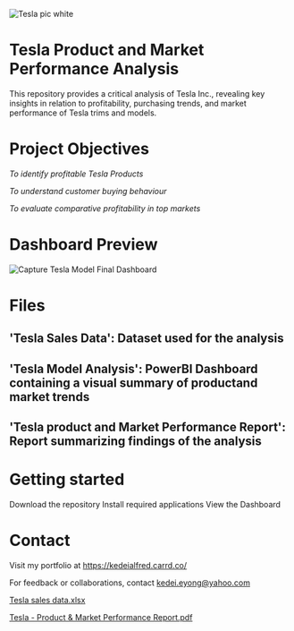 ![Tesla pic white](https://github.com/user-attachments/assets/968bdb92-547b-4dbb-9c45-d5d799314599)

# Tesla Product and Market Performance Analysis

This repository provides a critical analysis of Tesla Inc., revealing key insights in relation to profitability, purchasing trends, and market performance of Tesla trims and models.

# Project Objectives

*To identify profitable Tesla Products* 

*To understand customer buying behaviour*

*To evaluate comparative profitability in top markets*


# Dashboard Preview

![Capture Tesla Model Final Dashboard](https://github.com/user-attachments/assets/d079c537-9d9c-480f-a8c5-e6dabf504881)


# Files

## 'Tesla Sales Data': Dataset used for the analysis

## 'Tesla Model Analysis': PowerBI Dashboard containing a visual summary of productand market trends

## 'Tesla product and Market Performance Report': Report summarizing findings of the analysis


# Getting started

Download the repository
Install required applications
View the Dashboard

# Contact

Visit my portfolio at https://kedeialfred.carrd.co/ 

For feedback or collaborations, contact kedei.eyong@yahoo.com

[Tesla sales data.xlsx](https://github.com/user-attachments/files/22311410/Tesla.sales.data.xlsx) 

[Tesla - Product & Market Performance Report.pdf](https://github.com/user-attachments/files/22311492/Tesla.-.Product.Market.Performance.Report.pdf)

